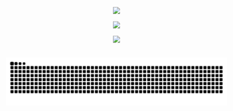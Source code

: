 <p align="center">
<img src="https://capsule-render.vercel.app/api?type=waving&color=gradient&height=200&section=header&text=HitomiDev&fontSize=80&fontAlignY=35&animation=twinkling&fontColor=gradient"/> </a> 
</p>

<p align="center"> 
  <a href="https://discord.com/api/oauth2/authorize?client_id=1019015182137184326&permissions=8&scope=bot" target="_blank"> <img src="https://discord.c99.nl/widget/theme-1/1019015182137184326.png"/> </a> 
</p>

<p align="center">
  <a href="https://discord.gg/NXMuGCxgEJ" target="_blank"> <img src="https://lanyard.cnrad.dev/api/917913229668274186?borderRadius=20px&animated=true&idleMessage=spin%20isn%27t%20currently%20doing%20anything" />
  <br />
  <br />
</p>

<p align="center">
<img src="https://github.com/VishwaGauravIn/VishwaGauravIn/blob/output/github-contribution-grid-snake.svg">
</p>
